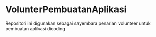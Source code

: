 # VolunterPembuatanAplikasi
Repositori ini digunakan sebagai sayembara penarian volunteer untuk pembuatan aplikasi dicoding
